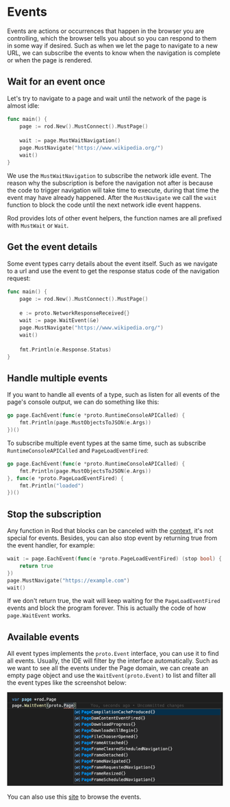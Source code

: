 # Events

Events are actions or occurrences that happen in the browser you are controlling, which the browser tells you about so you can respond to them in some way if desired. Such as when we let the page to navigate to a new URL, we can subscribe the events to know when the navigation is complete or when the page is rendered.

## Wait for an event once

Let's try to navigate to a page and wait until the network of the page is almost idle:

```go
func main() {
    page := rod.New().MustConnect().MustPage()

    wait := page.MustWaitNavigation()
    page.MustNavigate("https://www.wikipedia.org/")
    wait()
}
```

We use the `MustWaitNavigation` to subscribe the network idle event. The reason why the subscription is before the navigation not after is because the code to trigger navigation will take time to execute, during that time the event may have already happened. After the `MustNavigate` we call the `wait` function to block the code until the next network idle event happens.

Rod provides lots of other event helpers, the function names are all prefixed with `MustWait` or `Wait`.

## Get the event details

Some event types carry details about the event itself. Such as we navigate to a url and use the event to get the response status code of the navigation request:

```go
func main() {
    page := rod.New().MustConnect().MustPage()

    e := proto.NetworkResponseReceived{}
    wait := page.WaitEvent(&e)
    page.MustNavigate("https://www.wikipedia.org/")
    wait()

    fmt.Println(e.Response.Status)
}
```

## Handle multiple events

If you want to handle all events of a type, such as listen for all events of the page's console output, we can do something like this:

```go
go page.EachEvent(func(e *proto.RuntimeConsoleAPICalled) {
    fmt.Println(page.MustObjectsToJSON(e.Args))
})()
```

To subscribe multiple event types at the same time, such as subscribe `RuntimeConsoleAPICalled` and `PageLoadEventFired`:

```go
go page.EachEvent(func(e *proto.RuntimeConsoleAPICalled) {
    fmt.Println(page.MustObjectsToJSON(e.Args))
}, func(e *proto.PageLoadEventFired) {
    fmt.Println("loaded")
})()
```

## Stop the subscription

Any function in Rod that blocks can be canceled with the [context](context-and-timeout.md), it's not special for events. Besides, you can also stop event by returning true from the event handler, for example:

```go
wait := page.EachEvent(func(e *proto.PageLoadEventFired) (stop bool) {
    return true
})
page.MustNavigate("https://example.com")
wait()
```

If we don't return true, the wait will keep waiting for the `PageLoadEventFired` events and block the program forever. This is actually the code of how `page.WaitEvent` works.

## Available events

All event types implements the `proto.Event` interface, you can use it to find all events. Usually, the IDE will filter by the interface automatically. Such as we want to see all the events under the Page domain, we can create an empty page object and use the `WaitEvent(proto.Event)` to list and filter all the event types like the screenshot below:

![event-list](event-list.png)

You can also use this [site](https://chromedevtools.github.io/devtools-protocol/tot/Page) to browse the events.

